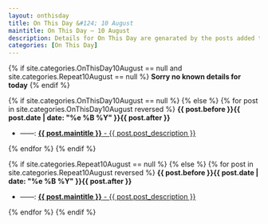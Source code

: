 ```yaml
---
layout: onthisday
title: On This Day &#124; 10 August
maintitle: On This Day — 10 August
description: Details for On This Day are genarated by the posts added to the website so the content is subject to changes/updates over time.
categories: [On This Day]
---
```


{% if site.categories.OnThisDay10August == null and site.categories.Repeat10August == null %}
<strong>Sorry no known details for today</strong>
{% endif %}

{% if site.categories.OnThisDay10August == null %}
{% else %}
{% for post in site.categories.OnThisDay10August reversed %}
<strong>{{ post.before }}{{ post.date | date: "%e %B %Y" }}{{ post.after }}</strong>
<ul>
<li> ——: <a href="{{ post.url }}"><strong>{{ post.maintitle }}</strong> - {{ post.post_description }}</a></li>
</ul>
{% endfor %}
{% endif %}

{% if site.categories.Repeat10August == null %}
{% else %}
{% for post in site.categories.Repeat10August reversed %}
<strong>{{ post.before }}{{ post.date | date: "%e %B %Y" }}{{ post.after }}</strong>
<ul>
<li> ——: <a href="{{ post.url }}"><strong>{{ post.maintitle }}</strong> - {{ post.post_description }}</a></li>
</ul>
{% endfor %}
{% endif %}
